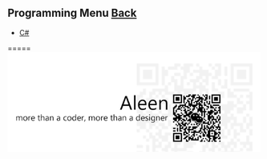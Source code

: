 ## Programming Menu	[Back](./../Readme.md)
* [C#](C%23/C%23%20Menu.md)

=====
<a href="http://aleen42.github.io/" target="_blank" ><img src="./../pic/tail.gif"></a>
